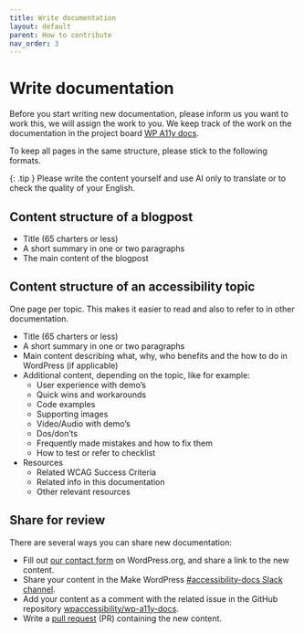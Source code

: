 ```yaml
---
title: Write documentation
layout: default
parent: How to contribute
nav_order: 3
---
```


# Write documentation

Before you start writing new documentation, please inform us you want to work this, we will assign the work to you. We keep track of the work on the documentation in the project board [WP A11y docs](https://github.com/orgs/wpaccessibility/projects/3).

To keep all pages in the same structure, please stick to the following formats.

{: .tip }
Please write the content yourself and use AI only to translate or to check the quality of your English.

## Content structure of a blogpost

- Title (65 charters or less)
- A short summary in one or two paragraphs
- The main content of the blogpost

## Content structure of an accessibility topic

One page per topic. This makes it easier to read and also to refer to in other documentation.

- Title (65 charters or less)
- A short summary in one or two paragraphs
- Main content describing what, why, who benefits and the how to do in WordPress (if applicable)
- Additional content, depending on the topic, like for example:
  - User experience with demo’s
  - Quick wins and workarounds
  - Code examples
  - Supporting images
  - Video/Audio with demo’s
  - Dos/don’ts
  - Frequently made mistakes and how to fix them
  - How to test or refer to checklist
- Resources
  - Related WCAG Success Criteria
  - Related info in this documentation
  - Other relevant resources



## Share for review

There are several ways you can share new documentation:
- Fill out [our contact form](https://make.wordpress.org/accessibility/accessibility-knowledge-base-contact/) on WordPress.org, and share a link to the new content.
- Share your content in the Make WordPress [#accessibility-docs Slack channel](https://wordpress.slack.com/archives/C6PK2QCTY).
- Add your content as a comment with the related issue in the GitHub repository [wpaccessibility/wp-a11y-docs](https://github.com/wpaccessibility/wp-a11y-docs/issues).
- Write a [pull request](/docs/contribute/github/pull-requests/) (PR) containing the new content.
